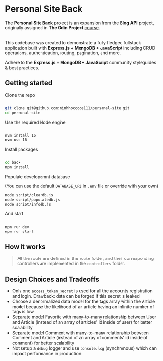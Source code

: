 # Personal Site Back

The **Personal Site Back** project is an expansion from the **Blog API** project, originally assigned in **The Odin Project** [course](https://www.theodinproject.com/lessons/nodejs-blog-api).
<br>
<br>

This codebase was created to demonstrate a fully fledged fullstack application built with **Express.js + MongoDB + JavaScript** including CRUD operations, authentication, routing, pagination, and more.

Adhere to the **Express.js + MongoDB + JavaScript** community styleguides & best practices.

## Getting started

Clone the repo

```bash

git clone git@github.com:minhhoccode111/personal-site.git
cd personal-site

```

Use the required Node engine

```bash

nvm install 16
nvm use 16

```

Install packages

```bash

cd back
npm install
```

Populate developemnt database

(You can use the default `DATABASE_URI` in `.env` file or override with your own)

```bash
node script/cleardb.js
node script/populatedb.js
node script/infodb.js
```

And start

```bash

npm run dev
npm run start

```

## How it works

> All the route are defined in the `route` folder, and their corresponding controllers are implemented in the `controllers` folder.

## Design Choices and Tradeoffs

- Only one `access_token_secret` is used for all the accounts registration and login. Drawback: data can be forged if this secret is leaked
- Choose a denormalized data model for the tags array within the Article model because the likelihood of an article having an infinite number of tags is low
- Separate model Favorite with many-to-many relationship between User and Article (instead of an array of articles' id inside of user) for better scalability
- Separate model Comment with many-to-many relationship between Comment and Article (instead of an array of comments' id inside of comment) for better scalability
- Not setup a `debug` logger and use `console.log` (synchronous) which can impact performance in production
